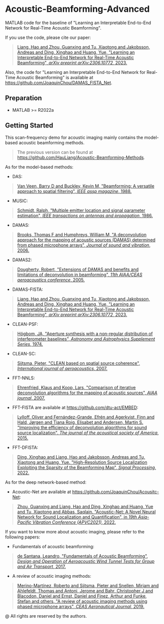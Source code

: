 # Acoustic-Beamforming-Advanced

MATLAB code for the baseline of "Learning an Interpretable End-to-End Network for Real-Time Acoustic Beamforming".

If you use the code, please cite our paper:
> [Liang, Hao and Zhou, Guanxing and Tu, Xiaotong and Jakobsson, Andreas and Ding, Xinghao and Huang, Yue, "Learning an Interpretable End-to-End Network for Real-Time Acoustic Beamforming", *arXiv preprint arXiv:2306.10772*, 2023.](https://arxiv.org/abs/2306.10772 "https://arxiv.org/abs/2306.10772")

Also, the code for "Learning an Interpretable End-to-End Network for Real-Time Acoustic Beamforming" is available at https://github.com/JoaquinChou/DAMAS_FISTA_Net.

## Preparation
- MATLAB >= R2022a

## Getting Started
This scan-frequency demo for acoustic imaging mainly contains the model-based acoustic beamforming methods.
> The previous version can be found at https://github.com/HauLiang/Acoustic-Beamforming-Methods.

As for the model-based methods:
* DAS: <br>
> [Van Veen, Barry D and Buckley, Kevin M, "Beamforming: A versatile approach to spatial filtering", *IEEE assp magazine*, 1988.](https://ieeexplore.ieee.org/abstract/document/665/ "https://ieeexplore.ieee.org/abstract/document/665/")
* MUSIC: <br>
> [Schmidt, Ralph, "Multiple emitter location and signal parameter estimation", *IEEE transactions on antennas and propagation*, 1986.](https://ieeexplore.ieee.org/abstract/document/1143830/ "https://ieeexplore.ieee.org/abstract/document/1143830/")
* DAMAS: <br>
> [Brooks, Thomas F and Humphreys, William M, "A deconvolution approach for the mapping of acoustic sources (DAMAS) determined from phased microphone arrays", *Journal of sound and vibration*, 2006.](https://www.sciencedirect.com/science/article/pii/S0022460X06000289 "https://www.sciencedirect.com/science/article/pii/S0022460X06000289")
* DAMAS2: <br>
> [Dougherty, Robert, "Extensions of DAMAS and benefits and limitations of deconvolution in beamforming", *11th AIAA/CEAS aeroacoustics conference*, 2005.](https://doi.org/10.2514/6.2005-2961 "https://doi.org/10.2514/6.2005-2961")
* DAMAS-FISTA: <br>
> [Liang, Hao and Zhou, Guanxing and Tu, Xiaotong and Jakobsson, Andreas and Ding, Xinghao and Huang, Yue, "Learning an Interpretable End-to-End Network for Real-Time Acoustic Beamforming", *arXiv preprint arXiv:2306.10772*, 2023.](https://arxiv.org/abs/2306.10772 "https://arxiv.org/abs/2306.10772")
* CLEAN-PSF: <br>
> [Högbom, JA, "Aperture synthesis with a non-regular distribution of interferometer baselines", *Astronomy and Astrophysics Supplement Series*, 1974.](http://adsabs.harvard.edu/pdf/1974A&AS...15..417H "http://adsabs.harvard.edu/pdf/1974A&AS...15..417H") 
* CLEAN-SC: <br>
> [Sijtsma, Pieter, "CLEAN based on spatial source coherence", *International journal of aeroacoustics*, 2007.](https://journals.sagepub.com/doi/abs/10.1260/147547207783359459 "https://journals.sagepub.com/doi/abs/10.1260/147547207783359459")
* FFT-NNLS: <br>
> [Ehrenfried, Klaus and Koop, Lars, "Comparison of iterative deconvolution algorithms for the mapping of acoustic sources", *AIAA journal*, 2007.](https://arc.aiaa.org/doi/abs/10.2514/1.26320?journalCode=aiaaj "https://arc.aiaa.org/doi/abs/10.2514/1.26320?journalCode=aiaaj")
* FFT-FISTA are available at https://github.com/dtu-act/EMBED: <br>
> [Lylloff, Oliver and Fernández-Grande, Efrén and Agerkvist, Finn and Hald, Jørgen and Tiana Roig, Elisabet and Andersen, Martin S. "Improving the efficiency of deconvolution algorithms for sound source localization". *The journal of the acoustical society of America*, 2015.](http://dx.doi.org/10.1121/1.4922516 "http://dx.doi.org/10.1121/1.4922516")
* FFT-DFISTA: <br>
> [Ding, Xinghao and Liang, Hao and Jakobsson, Andreas and Tu, Xiaotong and Huang, Yue. "High-Resolution Source Localization Exploiting the Sparsity of the Beamforming Map", *Signal Processing*, 2022.](https://www.sciencedirect.com/science/article/pii/S016516842100414X "https://www.sciencedirect.com/science/article/pii/S016516842100414X")

As for the deep network-based method:
* Acoustic-Net are available at https://github.com/JoaquinChou/Acousitc-Net: <br>
> [Zhou, Guanxing and Liang, Hao and Ding, Xinghao and Huang, Yue and Tu, Xiaotong and Abbas, Saqlain. "Acoustic-Net: A Novel Neural Network for Sound Localization and Quantification", in *19th Asia-Pacific Vibration Conference (APVC2021)*, 2022.](https://arxiv.org/abs/2203.16988 "https://arxiv.org/abs/2203.16988")

If you want to know more about acoustic imaging, please refer to the following papers:

* Fundamentals of acoustic beamforming:
> [de Santana, Leandro, "Fundamentals of Acoustic Beamforming", *Design and Operation of Aeroacoustic Wind Tunnel Tests for Group and Air Transport*, 2017.](https://www.sto.nato.int/publications/STO%20Educational%20Notes/STO-EN-AVT-287/EN-AVT-287-04.pdf "https://www.sto.nato.int/publications/STO%20Educational%20Notes/STO-EN-AVT-287/EN-AVT-287-04.pdf")
* A review of acoustic imaging methods:
> [Merino-Martínez, Roberto and Sijtsma, Pieter and Snellen, Mirjam and Ahlefeldt, Thomas and Antoni, Jerome and Bahr, Christopher J and Blacodon, Daniel and Ernst, Daniel and Finez, Arthur and Funke, Stefan and others, "A review of acoustic imaging methods using phased microphone arrays", *CEAS Aeronautical Journal*, 2019.](https://link.springer.com/article/10.1007/s13272-019-00383-4 "https://link.springer.com/article/10.1007/s13272-019-00383-4")

@ All rights are reserved by the authors.

